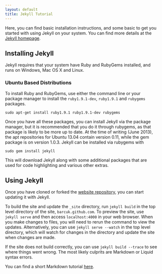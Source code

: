 ```yaml
---
layout: default
title: Jekyll Tutorial
---
```


Here, you can find basic installation instructions, and some basic to get you
started with using Jekyll on your system. You can find more details at the [Jekyll homepage](www.jekyllrb.com).

## Installing Jekyll

Jekyll requires that your system have Ruby and RubyGems installed, and runs on
Windows, Mac OS X and Linux.

### Ubuntu Based Distributions

To install Ruby and RubyGems, use either the command line or your package
manager to install the `ruby1.9.1-dev`, `ruby1.9.1` and `rubygems` packages.

	sudo apt-get install ruby1.9.1 ruby1.9.1-dev rubygems

Once you have all these packages, you can install Jekyll via the package
manager, but it is recommended that you do it through rubygems, as that package
is likely to be more up to date. At the time of writing (June 2013), the apt
repositories for Ubuntu 13.04 contain version 0.11, while the gem package is on
version 1.0.3. Jekyll can be installed via rubygems with

	sudo gem install jekyll

This will download Jekyll along with some additional packages that are used for
code highlighting and various other extras.

## Using Jekyll

Once you have cloned or forked the
[website repository](https://github.com/barcuk/barcuk.github.com), you can start
updating it with Jekyll.

To build the site and update the `_site` directory, run `jekyll build` in the
top level directory of the site, `barcuk.github.com`. To preview the site, use
`jekyll serve` and then access `localhost:4000` in your web browser. When you
make changes to files, you will need to rerun the command to view the
updates. Alternatively, you can use `jekyll serve --watch` in the top level
directory, which will watch for changes in the directory and update the site
when changes are made.

If the site does not build correctly, you can use `jekyll build --trace` to see
where things went wrong. The most likely culprits are Markdown or Liquid syntax
errors.

You can find a short Markdown tutorial [here](/startup/markdown.html).
